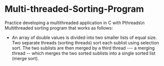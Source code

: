 # Multi-threaded-Sorting-Program

Practice developing a multithreaded application in C with Pthreads\n
Multithreaded sorting program that works as follows: 
* An array of double values is divided into two smaller lists of equal size. Two separate threads (sorting threads) sort each sublist using selection sort. The two sublists are then merged by a third thread --- a merging thread -- which merges the two sorted sublists into a single sorted list (merge sort).
